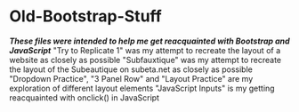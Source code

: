 # Old-Bootstrap-Stuff

***These files were intended to help me get reacquainted with Bootstrap and JavaScript*** 
"Try to Replicate 1" was my attempt to recreate the layout of a website as closely as possible 
"Subfauxtique" was my attempt to recreate the layout of the Subeautique on subeta.net as closely as possible 
"Dropdown Practice", "3 Panel Row" and "Layout Practice" are my exploration of different layout elements 
"JavaScript Inputs" is my getting reacquainted with onclick() in JavaScript
